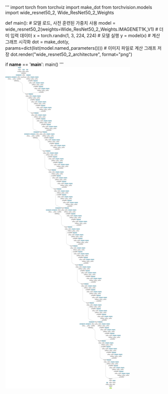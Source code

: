 '''
import torch
from torchviz import make_dot
from torchvision.models import wide_resnet50_2, Wide_ResNet50_2_Weights

def main():
    # 모델 로드, 사전 훈련된 가중치 사용
    model = wide_resnet50_2(weights=Wide_ResNet50_2_Weights.IMAGENET1K_V1)
    # 더미 입력 데이터
    x = torch.randn(1, 3, 224, 224)
    # 모델 실행
    y = model(x)
    # 계산 그래프 시각화
    dot = make_dot(y, params=dict(list(model.named_parameters())))
    # 이미지 파일로 계산 그래프 저장
    dot.render("wide_resnet50_2_architecture", format="png")

if __name__ == '__main__':
    main()
'''
![프로필 이미지](./wide_resnet50_2_architecture.png)
